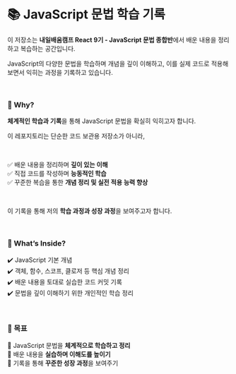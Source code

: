 # 📚 JavaScript 문법 학습 기록  

이 저장소는 **내일배움캠프 React 9기 - JavaScript 문법 종합반**에서 배운 내용을 정리하고 복습하는 공간입니다.  

JavaScript의 다양한 문법을 학습하며 개념을 깊이 이해하고, 이를 실제 코드로 적용해 보면서 익히는 과정을 기록하고 있습니다.  

<br>

### 📌 Why?  

**체계적인 학습과 기록**을 통해 JavaScript 문법을 확실히 익히고자 합니다.  

이 레포지토리는 단순한 코드 보관용 저장소가 아니라,  

<br>

✅ 배운 내용을 정리하며 **깊이 있는 이해**  
✅ 직접 코드를 작성하며 **능동적인 학습**  
✅ 꾸준한 복습을 통한 **개념 정리 및 실전 적용 능력 향상**  

<br>

이 기록을 통해 저의 **학습 과정과 성장 과정**을 보여주고자 합니다.  

<br>

### 📝 What’s Inside?  

✔️ JavaScript 기본 개념  
✔️ 객체, 함수, 스코프, 클로저 등 핵심 개념 정리  
✔️ 배운 내용을 토대로 실습한 코드 커밋 기록  
✔️ 문법을 깊이 이해하기 위한 개인적인 학습 정리  

<br>

### 🎯 목표  

📌 JavaScript 문법을 **체계적으로 학습하고 정리**  
📌 배운 내용을 **실습하며 이해도를 높이기**  
📌 기록을 통해 **꾸준한 성장 과정**을 보여주기  

